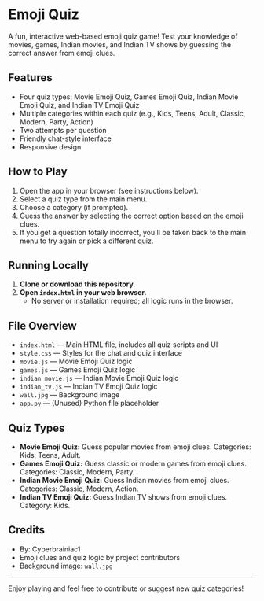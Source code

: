 # Emoji Quiz

A fun, interactive web-based emoji quiz game! Test your knowledge of movies, games, Indian movies, and Indian TV shows by guessing the correct answer from emoji clues.

## Features
- Four quiz types: Movie Emoji Quiz, Games Emoji Quiz, Indian Movie Emoji Quiz, and Indian TV Emoji Quiz
- Multiple categories within each quiz (e.g., Kids, Teens, Adult, Classic, Modern, Party, Action)
- Two attempts per question
- Friendly chat-style interface
- Responsive design

## How to Play
1. Open the app in your browser (see instructions below).
2. Select a quiz type from the main menu.
3. Choose a category (if prompted).
4. Guess the answer by selecting the correct option based on the emoji clues.
5. If you get a question totally incorrect, you'll be taken back to the main menu to try again or pick a different quiz.

## Running Locally
1. **Clone or download this repository.**
2. **Open `index.html` in your web browser.**
   - No server or installation required; all logic runs in the browser.

## File Overview
- `index.html` — Main HTML file, includes all quiz scripts and UI
- `style.css` — Styles for the chat and quiz interface
- `movie.js` — Movie Emoji Quiz logic
- `games.js` — Games Emoji Quiz logic
- `indian_movie.js` — Indian Movie Emoji Quiz logic
- `indian_tv.js` — Indian TV Emoji Quiz logic
- `wall.jpg` — Background image
- `app.py` — (Unused) Python file placeholder

## Quiz Types
- **Movie Emoji Quiz:** Guess popular movies from emoji clues. Categories: Kids, Teens, Adult.
- **Games Emoji Quiz:** Guess classic or modern games from emoji clues. Categories: Classic, Modern, Party.
- **Indian Movie Emoji Quiz:** Guess Indian movies from emoji clues. Categories: Classic, Modern, Action.
- **Indian TV Emoji Quiz:** Guess Indian TV shows from emoji clues. Category: Kids.

## Credits
- By: Cyberbrainiac1
- Emoji clues and quiz logic by project contributors
- Background image: `wall.jpg`

---
Enjoy playing and feel free to contribute or suggest new quiz categories! 